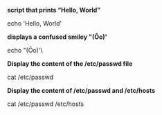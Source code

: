 **script that prints “Hello, World”**

echo 'Hello, World'

**displays a confused smiley "(Ôo)'**

echo "(Ôo)'\

**Display the content of the /etc/passwd file**

cat /etc/passwd

**Display the content of /etc/passwd and /etc/hosts**

cat /etc/passwd /etc/hosts

